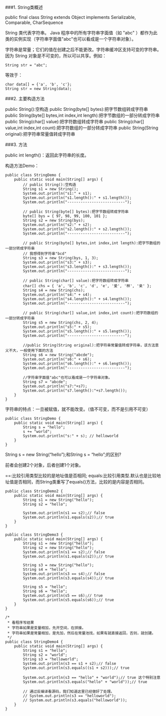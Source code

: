 ###1. String类概述

public final class String
extends Object
implements Serializable, Comparable<String>, CharSequence

String 类代表字符串。
Java 程序中的所有字符串字面值（如 "abc" ）都作为此类的实例实现（字符串字面值"abc"也可以看成是一个字符串对象）。

字符串是常量；它们的值在创建之后不能更改。字符串缓冲区支持可变的字符串。因为 String 对象是不可变的，所以可以共享。例如： 

	String str = "abc";
	 
 等效于： 

    char data[] = {'a', 'b', 'c'};
    String str = new String(data);

###2. 主要构造方法

public String():空构造
public String(byte[] bytes):把字节数组转成字符串
public String(byte[] bytes,int index,int length):把字节数组的一部分转成字符串
public String(char[] value):把字符数组转成字符串
public String(char[] value,int index,int count):把字符数组的一部分转成字符串
public String(String original):把字符串常量值转成字符串

###3. 方法

public int length()：返回此字符串的长度。

构造方法Demo：

	public class StringDemo {
		public static void main(String[] args) {
			// public String():空构造
			String s1 = new String();
			System.out.println("s1:" + s1);
			System.out.println("s1.length():" + s1.length());
			System.out.println("--------------------------");

			// public String(byte[] bytes):把字节数组转成字符串
			byte[] bys = { 97, 98, 99, 100, 101 };
			String s2 = new String(bys);
			System.out.println("s2:" + s2);
			System.out.println("s2.length():" + s2.length());
			System.out.println("--------------------------");

			// public String(byte[] bytes,int index,int length):把字节数组的一部分转成字符串
			// 我想得到字符串"bcd"
			String s3 = new String(bys, 1, 3);
			System.out.println("s3:" + s3);
			System.out.println("s3.length():" + s3.length());
			System.out.println("--------------------------");

			// public String(char[] value):把字符数组转成字符串
			char[] chs = { 'a', 'b', 'c', 'd', 'e', '爱', '林', '亲' };
			String s4 = new String(chs);
			System.out.println("s4:" + s4);
			System.out.println("s4.length():" + s4.length());
			System.out.println("--------------------------");

			// public String(char[] value,int index,int count):把字符数组的一部分转成字符串
			String s5 = new String(chs, 2, 4);
			System.out.println("s5:" + s5);
			System.out.println("s5.length():" + s5.length());
			System.out.println("--------------------------");
			
			//public String(String original):把字符串常量值转成字符串，该方法意义不大，一般使用下面的方法
			String s6 = new String("abcde");
			System.out.println("s6:" + s6);
			System.out.println("s6.length():" + s6.length());
			System.out.println("--------------------------");
			
			//字符串字面值"abc"也可以看成是一个字符串对象。
			String s7 = "abcde";
			System.out.println("s7:"+s7);
			System.out.println("s7.length():"+s7.length());
		}
	}

字符串的特点：一旦被赋值，就不能改变。（值不可变，而不是引用不可变）

	public class StringDemo {
		public static void main(String[] args) {
			String s = "hello";
			s += "world";
			System.out.println("s:" + s); // helloworld
		}
	}

String s = new String(“hello”);和String s = “hello”;的区别?	

前者会创建2个对象，后者创建1个对象。

==:比较引用类型比较的是地址值是否相同;
equals:比较引用类型.默认也是比较地址值是否相同，而String类重写了equals()方法，比较的是内容是否相同。

	public class StringDemo2 {
		public static void main(String[] args) {
			String s1 = new String("hello");
			String s2 = "hello";

			System.out.println(s1 == s2);// false
			System.out.println(s1.equals(s2));// true
		}
	}

	public class StringDemo3 {
		public static void main(String[] args) {
			String s1 = new String("hello");
			String s2 = new String("hello");
			System.out.println(s1 == s2);// false
			System.out.println(s1.equals(s2));// true

			String s3 = new String("hello");
			String s4 = "hello";
			System.out.println(s3 == s4);// false
			System.out.println(s3.equals(s4));// true

			String s5 = "hello";
			String s6 = "hello";
			System.out.println(s5 == s6);// true
			System.out.println(s5.equals(s6));// true
		}
	}
	
	/*
	 * 看程序写结果
	 * 字符串如果是变量相加，先开空间，在拼接。
	 * 字符串如果是常量相加，是先加，然后在常量池找，如果有就直接返回，否则，就创建。
	 */
	public class StringDemo4 {
		public static void main(String[] args) {
			String s1 = "hello";
			String s2 = "world";
			String s3 = "helloworld";
			System.out.println(s3 == s1 + s2);// false
			System.out.println(s3.equals((s1 + s2)));// true

			System.out.println(s3 == "hello" + "world");// true 这个特别注意
			System.out.println(s3.equals("hello" + "world"));// true

			// 通过反编译看源码，我们知道这里已经做好了处理。
			// System.out.println(s3 == "helloworld");
			// System.out.println(s3.equals("helloworld"));
		}
	}
